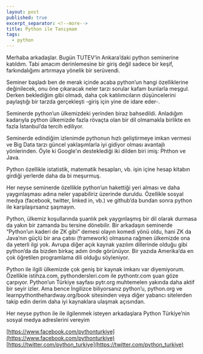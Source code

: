 ```yaml
---
layout: post
published: true
excerpt_separator: <!--more-->
title: Python ile Tanışmam
tags:
  - python
---
```

Merhaba arkadaşlar. Bugün TUTEV‘in Ankara’daki python seminerine katıldım. Tabi amacım derinlemesine bir giriş değil sadece bir keşif, farkındalığımı artırmaya yönelik bir serüvendi.

Seminer başladı ben de merak içinde acaba python’un hangi özelliklerine değinilecek, onu öne çıkaracak neler tarzı sorular kafam bunlarla meşgul. Derken beklediğim gibi olmadı, daha çok katılımcıların düşüncelerini paylaştığı bir tarzda gerçekleşti -giriş için yine de idare eder-.

Seminerde python’un ülkemizdeki yerinden biraz bahsedildi. Anladığım kadarıyla python ülkemizde fazla rövaçta olan bir dil olmamakla birlikte en fazla İstanbul’da tercih ediliyor.

Seminerde edindiğim izlenimde pythonun hızlı geliştirmeye imkan vermesi ve Big Data tarzı güncel yaklaşımlarla iyi gidiyor olması avantajlı yönlerinden. Öyle ki Google’ın desteklediği iki dilden biri imiş: Phthon ve Java.

Python özellikle istatistik, matematik hesapları, vb. işin içine hesap kitabın girdiği yerlerde daha da bi meşurmuş.

Her neyse seminerde özellikle python’un hakettiği yeri alması ve daha yaygınlaşması adına neler yapabiliriz üzerinde duruldu. Özellikle sosyal medya (facebook, twitter, linked in, vb.) ve github’da bundan sonra python ile karşılaşırsanız şaşmayın.

Python, ülkemiz koşullarında şuanlık pek yaygınlaşmış bir dil olarak durmasa da yakın bir zamanda bu tersine dönebilir. Bir arkadaşın seminerde “Python’un kaderi de ZK gibi” demesi olayın komedi yönü oldu, hani ZK da Java’nın güçlü bir ana çatısı (framework) olmasına rağmen ülkemizde ona da yeterli ilgi yok. Avrupa diğer açık kaynak yazılım dillerinde olduğu gibi python’da da bizden birkaç adım önde görünüyor. Bir yazıda Amerika’da en çok öğretilen programlama dili olduğu söyleniyor.

Python ile ilgili ülkemizde çok geniş bir kaynak imkanı var diyemiyorum. Özellikle istihza.com, pythondersleri.com ile pythontr.com şuan göze çarpıyor. Python’un Türkiye sayfası pytr.org muhtemelen yakında daha aktif bir seyir izler. Ama bence İngilizce biliyorsanız python’u, python.org ve learnpythonthehardway.org/book sitesinden veya diğer yabancı sitelerden takip edin derim daha iyi kaynaklara ulaşmak açısından.

Her neyse python ile ile ilgilenmek isteyen arkadaşlara Python Türkiye’nin sosyal medya adreslerini vereyim

[https://www.facebook.com/pythonturkiye](https://www.facebook.com/pythonturkiye)
[https://twitter.com/python_turkiye](https://twitter.com/python_turkiye)
